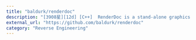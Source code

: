 ```yaml
---
title: "baldurk/renderdoc"
description: "[3908星][12d] [C++]  RenderDoc is a stand-alone graphics debugging tool."
external_url: "https://github.com/baldurk/renderdoc"
category: "Reverse Engineering"
---
```

